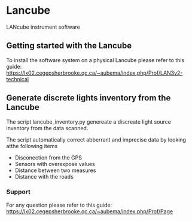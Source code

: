 # Lancube
LANcube instrument software

## Getting started with the Lancube
To install the software system on a physical Lancube please refer to this guide:
https://lx02.cegepsherbrooke.qc.ca/~aubema/index.php/Prof/LAN3v2-technical



## Generate discrete lights inventory from the Lancube
The script lancube_inventory.py genereate a discreate light source inventory from the data scanned.

The script automatically correct abberrant and imprecise data by looking atthe following items
  * Disconection from the GPS
  * Sensors with overexpose values
  * Distance between two measures
  * Distance with the roads


### Support
For any question please refer to this guide: https://lx02.cegepsherbrooke.qc.ca/~aubema/index.php/Prof/Page
